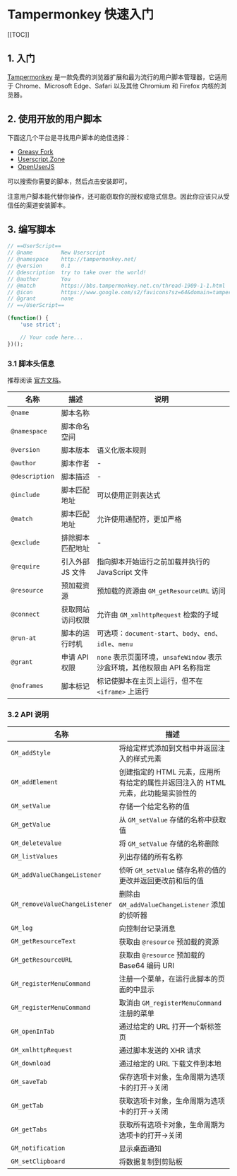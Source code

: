 # Tampermonkey 快速入门

[[TOC]]

## 1. 入门

[Tampermonkey](https://www.tampermonkey.net/) 是一款免费的浏览器扩展和最为流行的用户脚本管理器，它适用于 Chrome、Microsoft Edge、Safari 以及其他 Chromium 和 Firefox 内核的浏览器。

## 2. 使用开放的用户脚本

下面这几个平台是寻找用户脚本的绝佳选择：

- [Greasy Fork](https://greasyfork.org/)
- [Userscript.Zone](https://www.userscript.zone/)
- [OpenUserJS](https://openuserjs.org/)

可以搜索你需要的脚本，然后点击安装即可。

注意用户脚本能代替你操作，还可能窃取你的授权或隐式信息。因此你应该只从受信任的渠道安装脚本。

## 3. 编写脚本

```js
// ==UserScript==
// @name         New Userscript
// @namespace    http://tampermonkey.net/
// @version      0.1
// @description  try to take over the world!
// @author       You
// @match        https://bbs.tampermonkey.net.cn/thread-1909-1-1.html
// @icon         https://www.google.com/s2/favicons?sz=64&domain=tampermonkey.net.cn
// @grant        none
// ==/UserScript==

(function() {
    'use strict';

    // Your code here...
})();
```

### 3.1 脚本头信息

推荐阅读 [官方文档](https://www.tampermonkey.net/documentation.php)。

| 名称           | 描述             | 说明                                                                      |
| -------------- | ---------------- | ------------------------------------------------------------------------- |
| `@name`        | 脚本名称         |                                                                           |
| `@namespace`   | 脚本命名空间     |                                                                           |
| `@version`     | 脚本版本         | 语义化版本规则                                                            |
| `@author`      | 脚本作者         | -                                                                         |
| `@description` | 脚本描述         | -                                                                         |
| `@include`     | 脚本匹配地址     | 可以使用正则表达式                                                        |
| `@match`       | 脚本匹配地址     | 允许使用通配符，更加严格                                                  |
| `@exclude`     | 排除脚本匹配地址 | -                                                                         |
| `@require`     | 引入外部 JS 文件 | 指向脚本开始运行之前加载并执行的 JavaScript 文件                          |
| `@resource`    | 预加载资源       | 预加载的资源由 `GM_getResourceURL` 访问                                   |
| `@connect`     | 获取网站访问权限 | 允许由 `GM_xmlhttpRequest` 检索的子域                                     |
| `@run-at`      | 脚本的运行时机   | 可选项：`document-start`、`body`、`end`、`idle`、`menu`                   |
| `@grant`       | 申请 API 权限    | `none` 表示页面环境，`unsafeWindow` 表示沙盒环境，其他权限由 API 名称指定 |
| `@noframes`    | 脚本标记         | 标记使脚本在主页上运行，但不在 `<iframe>` 上运行                          |

### 3.2 API 说明

| 名称                           | 描述                                                                             |
| ------------------------------ | -------------------------------------------------------------------------------- |
| `GM_addStyle`                  | 将给定样式添加到文档中并返回注入的样式元素                                       |
| `GM_addElement`                | 创建指定的 HTML 元素，应用所有给定的属性并返回注入的 HTML 元素，此功能是实验性的 |
| `GM_setValue`                  | 存储一个给定名称的值                                                             |
| `GM_getValue`                  | 从 `GM_setValue` 存储的名称中获取值                                              |
| `GM_deleteValue`               | 将 `GM_setValue` 存储的名称删除                                                  |
| `GM_listValues`                | 列出存储的所有名称                                                               |
| `GM_addValueChangeListener`    | 侦听 `GM_setValue` 储存名称的值的更改并返回更改前和后的值                        |
| `GM_removeValueChangeListener` | 删除由 `GM_addValueChangeListener` 添加的侦听器                                  |
| `GM_log`                       | 向控制台记录消息                                                                 |
| `GM_getResourceText`           | 获取由 `@resource` 预加载的资源                                                  |
| `GM_getResourceURL`            | 获取由 `@resource` 预加载的 Base64 编码 URI                                      |
| `GM_registerMenuCommand`       | 注册一个菜单，在运行此脚本的页面的中显示                                         |
| `GM_registerMenuCommand`       | 取消由 `GM_registerMenuCommand` 注册的菜单                                       |
| `GM_openInTab`                 | 通过给定的 URL 打开一个新标签页                                                  |
| `GM_xmlhttpRequest`            | 通过脚本发送的 XHR 请求                                                          |
| `GM_download`                  | 通过给定的 URL 下载文件到本地                                                    |
| `GM_saveTab`                   | 保存选项卡对象，生命周期为选项卡的打开->关闭                                     |
| `GM_getTab`                    | 获取选项卡对象，生命周期为选项卡的打开->关闭                                     |
| `GM_getTabs`                   | 获取所有选项卡对象，生命周期为选项卡的打开->关闭                                 |
| `GM_notification`              | 显示桌面通知                                                                     |
| `GM_setClipboard`              | 将数据复制到剪贴板                                                               |
